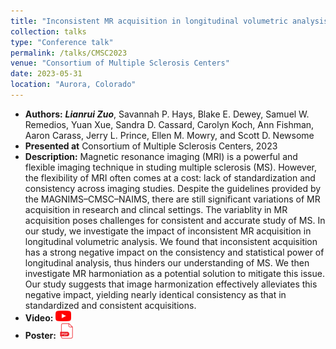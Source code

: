 ```yaml
---
title: "Inconsistent MR acquisition in longitudinal volumetric analysis: Impacts and solutions"
collection: talks
type: "Conference talk"
permalink: /talks/CMSC2023
venue: "Consortium of Multiple Sclerosis Centers"
date: 2023-05-31
location: "Aurora, Colorado"
---
```

- **Authors:** ***Lianrui Zuo***, Savannah P. Hays, Blake E. Dewey, Samuel W. Remedios, Yuan Xue, Sandra D. Cassard, Carolyn Koch, Ann Fishman, Aaron Carass, Jerry L. Prince,
  Ellen M. Mowry, and Scott D. Newsome
- **Presented at** Consortium of Multiple Sclerosis Centers, 2023
- **Description:** Magnetic resonance imaging (MRI) is a powerful and flexible imaging technique in studing multiple sclerosis (MS). However, the flexibility of MRI often comes at a cost: lack of standardization and consistency across imaging studies. Despite the guidelines provided by the MAGNIMS–CMSC–NAIMS, there are still significant variations of MR acquisition in research and clincal settings. The variablity in MR acquisition poses challenges for consistent and accurate study of MS. In our study, we investigate the impact of inconsistent MR acquisition in longitudinal volumetric analysis. We found that inconsistent acquisition has a strong negative impact on the consistency and statistical power of longitudinal analysis, thus hinders our understanding of MS. We then investigate MR harmoniation as a potential solution to mitigate this issue. Our study suggests that image harmonization effectively alleviates this negative impact, yielding nearly identical consistency as that in standardized and consistent acquisitions.
- **Video:** [<img src="/images/youtube-logo-png.png" width="25"/>](https://www.youtube.com/watch?v=TpdB55wxgs4&t=2s)
- **Poster:** [<img src="/images/pdf_icon.png" width="25"/>](https://github.com/lianruizuo/lianruizuo.github.io/blob/master/files/ACTRIMS_poster_v4.pdf)
